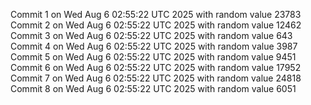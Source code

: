 Commit 1 on Wed Aug  6 02:55:22 UTC 2025 with random value 23783
Commit 2 on Wed Aug  6 02:55:22 UTC 2025 with random value 12462
Commit 3 on Wed Aug  6 02:55:22 UTC 2025 with random value 643
Commit 4 on Wed Aug  6 02:55:22 UTC 2025 with random value 3987
Commit 5 on Wed Aug  6 02:55:22 UTC 2025 with random value 9451
Commit 6 on Wed Aug  6 02:55:22 UTC 2025 with random value 17952
Commit 7 on Wed Aug  6 02:55:22 UTC 2025 with random value 24818
Commit 8 on Wed Aug  6 02:55:22 UTC 2025 with random value 6051
